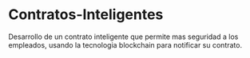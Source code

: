 # Contratos-Inteligentes
Desarrollo de un contrato inteligente que permite mas seguridad a los empleados, usando la tecnologia blockchain para notificar su contrato. 
